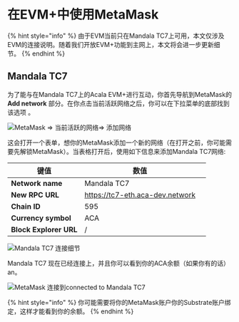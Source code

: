 # 在EVM+中使用MetaMask

{% hint style="info" %}
由于EVM当前只在Mandala TC7上可用，本文仅涉及EVM的连接说明。随着我们开放EVM+功能到主网上，本文将会进一步更新细节。
{% endhint %}

## Mandala TC7 <a href="#mandala-tc7" id="mandala-tc7"></a>

为了能与在Mandala TC7上的Acala EVM+进行互动，你首先导航到MetaMask的**Add network** 部分。在你点击当前活跃网络之后，你可以在下拉菜单的底部找到该选项 。

![MetaMask => 当前活跃的网络=> 添加网络](https://1503523808-files.gitbook.io/\~/files/v0/b/gitbook-x-prod.appspot.com/o/spaces%2F-MAz4EenwXLth\_HO\_hmJ-887967055%2Fuploads%2FWz1rByJAVVr5MOdxgEaS%2FScreenshot%202022-03-02%20at%2002.22.49.png?alt=media\&token=365d2c22-49d2-4952-94cf-54a7fe154ad8)

这会打开一个表单，想你的MetaMask添加一个新的网络（在打开之前，你可能需要先解锁MetaMask）。当表格打开后，使用如下信息来添加Mandala TC7网络:

| 键值                     | 数值                              |   |
| ---------------------- | ------------------------------- | - |
| **Network name**       | Mandala TC7                     |   |
| **New RPC URL**        | https://tc7-eth.aca-dev.network |   |
| **Chain ID**           | 595                             |   |
| **Currency symbol**    | ACA                             |   |
| **Block Explorer URL** | /                               |   |



![Mandala TC7 连接细节](https://1503523808-files.gitbook.io/\~/files/v0/b/gitbook-x-prod.appspot.com/o/spaces%2F-MAz4EenwXLth\_HO\_hmJ-887967055%2Fuploads%2FoT1tDHlK04BbrILsN0ec%2Fimage.png?alt=media\&token=1e0a8868-57a0-42cb-bae2-0c957f984fae)

Mandala TC7 现在已经连接上，并且你可以看到你的ACA余额（如果你有的话） an。

![MetaMask 连接到connected to Mandala TC7](https://1503523808-files.gitbook.io/\~/files/v0/b/gitbook-x-prod.appspot.com/o/spaces%2F-MAz4EenwXLth\_HO\_hmJ-887967055%2Fuploads%2FUIMYw8u7yCY6RFEhXJa3%2Fimage.png?alt=media\&token=e0bb8dd9-d6d6-4e45-a9f6-974d6299eb69)

{% hint style="info" %}
你可能需要将你的MetaMask账户你的Substrate账户绑定，这样才能看到你的余额。
{% endhint %}
